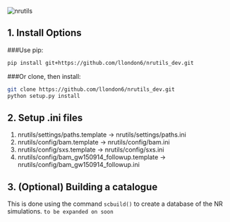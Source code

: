 ![nrutils](https://github.com/llondon6/nrutils_dev/blob/master/media/nrutils_banner.png?raw=true)

## 1. Install Options
###Use pip:
```bash
pip install git+https://github.com/llondon6/nrutils_dev.git
```
###Or clone, then install:
```bash
git clone https://github.com/llondon6/nrutils_dev.git
python setup.py install
```

## 2. Setup .ini files

1. nrutils/settings/paths.template -> nrutils/settings/paths.ini
2. nrutils/config/bam.template -> nrutils/config/bam.ini
3. nrutils/config/sxs.template -> nrutils/config/sxs.ini
4. nrutils/config/bam_gw150914_followup.template -> nrutils/config/bam_gw150914_followup.ini

## 3. (Optional) Building a catalogue

This is done using the command ```scbuild()``` to create a database of the NR simulations.
```to be expanded on soon```
